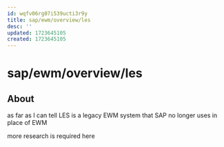 ```yaml
---
id: wqfv06rg07i539ucti3r9y
title: sap/ewm/overview/les
desc: ''
updated: 1723645105
created: 1723645105
---
```

# sap/ewm/overview/les

## About

as far as I can tell LES is a legacy EWM system that SAP
no longer uses in place of EWM

more research is required here
